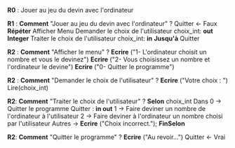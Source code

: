 **R0** : Jouer au jeu du devin avec l'ordinateur

**R1** : **Comment** "Jouer au jeu du devin avec l'ordinateur" ?
    Quitter <- Faux
    **Répéter**
        Afficher Menu
        Demander le choix de l'utilisateur                                                          choix_int: **out Integer**
        Traiter le choix de l'utilisateur                                                           choix_int: **in**
    **Jusqu'à** Quitter

**R2** : **Comment** "Afficher le menu" ?
    **Ecrire** ("1- L'ordinateur choisit un nombre et vous le devinez")
    **Ecrire** ("2- Vous choisissez un nombre et l'ordinateur le devine")
    **Ecrire** ("0- Quitter le programme")


**R2** : **Comment** "Demander le choix de l'utilisateur" ?
    **Ecrire** ("Votre choix : ")
    Lire(choix_int)

**R2**: **Comment** "Traiter le choix de l'utilisateur" ?
    **Selon** choix_int Dans
        0 -> Quitter le programme                                                                   Quitter : **in out**
        1 -> Faire deviner un nombre de l'ordinateur à l'utilisateur
        2 -> Faire deviner à l'ordinateur un nombre choisi par l'utilisateur 
        Autres -> **Ecrire** ("Choix incorrect.");
    **FinSelon**

**R2**: **Comment** "Quitter le programme" ?
    **Ecrire** ("Au revoir...")
    Quitter <- Vrai